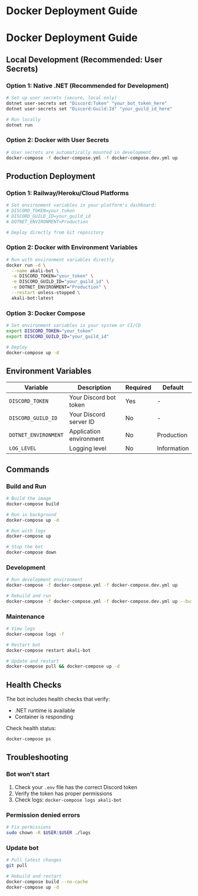 # Docker Deployment Guide

# Docker Deployment Guide

## Local Development (Recommended: User Secrets)

### Option 1: Native .NET (Recommended for Development)
```bash
# Set up user secrets (secure, local only)
dotnet user-secrets set "Discord:Token" "your_bot_token_here"
dotnet user-secrets set "Discord:Guild:Id" "your_guild_id_here"

# Run locally
dotnet run
```

### Option 2: Docker with User Secrets
```bash
# User secrets are automatically mounted in development
docker-compose -f docker-compose.yml -f docker-compose.dev.yml up
```

## Production Deployment

### Option 1: Railway/Heroku/Cloud Platforms
```bash
# Set environment variables in your platform's dashboard:
# DISCORD_TOKEN=your_token
# DISCORD_GUILD_ID=your_guild_id
# DOTNET_ENVIRONMENT=Production

# Deploy directly from Git repository
```

### Option 2: Docker with Environment Variables
```bash
# Run with environment variables directly
docker run -d \
  --name akali-bot \
  -e DISCORD_TOKEN="your_token" \
  -e DISCORD_GUILD_ID="your_guild_id" \
  -e DOTNET_ENVIRONMENT="Production" \
  --restart unless-stopped \
  akali-bot:latest
```

### Option 3: Docker Compose
```bash
# Set environment variables in your system or CI/CD
export DISCORD_TOKEN="your_token"
export DISCORD_GUILD_ID="your_guild_id"

# Deploy
docker-compose up -d
```

## Environment Variables

| Variable | Description | Required | Default |
|----------|-------------|----------|---------|
| `DISCORD_TOKEN` | Your Discord bot token | Yes | - |
| `DISCORD_GUILD_ID` | Your Discord server ID | No | - |
| `DOTNET_ENVIRONMENT` | Application environment | No | Production |
| `LOG_LEVEL` | Logging level | No | Information |

## Commands

### Build and Run
```bash
# Build the image
docker-compose build

# Run in background
docker-compose up -d

# Run with logs
docker-compose up

# Stop the bot
docker-compose down
```

### Development
```bash
# Run development environment
docker-compose -f docker-compose.yml -f docker-compose.dev.yml up

# Rebuild and run
docker-compose -f docker-compose.yml -f docker-compose.dev.yml up --build
```

### Maintenance
```bash
# View logs
docker-compose logs -f

# Restart bot
docker-compose restart akali-bot

# Update and restart
docker-compose pull && docker-compose up -d
```

## Health Checks

The bot includes health checks that verify:
- .NET runtime is available
- Container is responding

Check health status:
```bash
docker-compose ps
```

## Troubleshooting

### Bot won't start
1. Check your `.env` file has the correct Discord token
2. Verify the token has proper permissions
3. Check logs: `docker-compose logs akali-bot`

### Permission denied errors
```bash
# Fix permissions
sudo chown -R $USER:$USER ./logs
```

### Update bot
```bash
# Pull latest changes
git pull

# Rebuild and restart
docker-compose build --no-cache
docker-compose up -d
```
